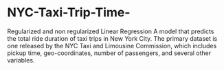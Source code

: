 # NYC-Taxi-Trip-Time-
Regularized and non regularized Linear Regression 
A model that predicts the total ride duration of taxi trips in New York City. The primary dataset is one released by the NYC Taxi and Limousine Commission, which includes pickup time, geo-coordinates, number of passengers, and several other variables.
